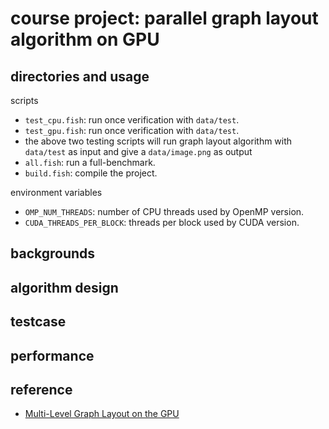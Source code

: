 # course project: parallel graph layout algorithm on GPU

## directories and usage

scripts

- `test_cpu.fish`: run once verification with `data/test`.
- `test_gpu.fish`: run once verification with `data/test`.
- the above two testing scripts will run graph layout algorithm with `data/test` as input and give a `data/image.png` as output
- `all.fish`: run a full-benchmark.
- `build.fish`: compile the project.

environment variables

- `OMP_NUM_THREADS`: number of CPU threads used by OpenMP version.
- `CUDA_THREADS_PER_BLOCK`: threads per block used by CUDA version.

## backgrounds

## algorithm design

## testcase

## performance

## reference

- [Multi-Level Graph Layout on the GPU](https://ieeexplore.ieee.org/abstract/document/4376155)
